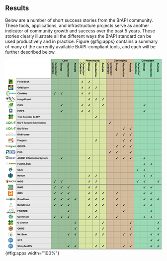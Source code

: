 ## Results
<!-- success stories highlighting BrAPI usefulness in breeding cycle. Perhaps reference the original BrAPI paper where possible use cases were proposed.  -->

Below are a number of short success stories from the BrAPI community. These tools, applications, and infrastructure projects serve as another indicator of community growth and success over the past 5 years. These stories clearly illustrate all the different ways the BrAPI standard can be used productively and in practice. Figure {@fig:apps} contains a summary of many of the currently available BrAPI-compliant tools, and each will be further described below.

![A summary of all the tools described below and the general areas each tool is designed to handle. The “Generation/Collection” column indicates that an application is used to input or create new data. The “Storage” column indicates the tool stores that type of data. The “Visualization” column indicates that application has a way of presenting data to a human user. The “Analysis” column indicates the tool does some calculation to provide new insight.](images/FIGURE_2_Applications_Chart.jpg){#fig:apps width="100%"}

<!-- NOTES TO UPDATE THE  BrAPI_Paper_Applications_Chart.png :
FAIDARE: Core, Phenotyping, Genotyping, Germplasm Visualization .
-->
